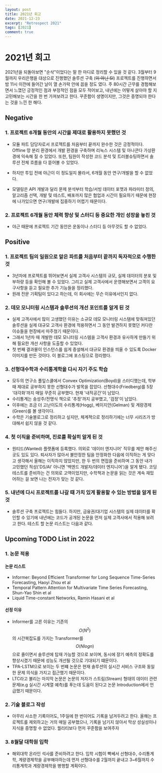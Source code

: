 ```yaml
---
layout: post
title: 2021년 회고
date: 2021-12-23
excerpt: "Retrospect 2021"
tags: [2021]
comment: true
---
```


# 2021년 회고
2021년을 되돌아보면 "순삭"이었다는 말 한 마디로 정리할 수 있을 것 같다. 3월부터 9월까지 우리은행을 대상으로 진행했던 솔루션 구축 (~~이 아닌 SI~~) 프로젝트를 진행하면서 밤 11시 이전에 들어간 날이 열 손가락 안에 꼽을 정도 였다. 주 80시간 근무를 경험해보면서 느꼈던 긍정적인 점과 부정적인 점을 모두 적어보고, 내년에는 어떻게 살아야 할 지 고민해보는 시간을 한 번 가져보려고 한다. 꾸준함이 생명이지만, 그것은 증명되야 한다는 것을 느낀 한 해다.

## Negative
### 1. 프로젝트 6개월 동안의 시간을 제대로 활용하지 못했던 것

- 모듈 파트 담당자로서 프로젝트를 처음부터 끝까지 완수한 것은 긍정적이다. Offline 망 분리 환경에서 개발 환경을 구축하며 리눅스 시스템 및 아나콘다 가상환경에 익숙해 질 수 있었다. 또한, 팀원이 작성한 코드 분석 및 트러블슈팅하면서 솔루션 전체 흐름을 다 뜯어볼 수 있었다.

- 하지만 투입 전에 야근이 이 정도일지 몰라서, 6개월 동안 연구/개발을 할 수 없었다.

- 모델링은 API 개발과 달리 문제 분석부터 학습/서빙 데이터 포맷과 파라미터 정의, 알고리즘 선택, 개발 및 테스트, 배포까지 많은 협업과 시간이 필요하기 때문에 현장에 나가있으면 연구/개발에 집중하기 어렵기 때문이다.


### 2. 프로젝트 6개월 동안 체력 향상 및 스터디 등 중요한 개인 성장을 놓친 것
- 야근 때문에 프로젝트 기간 동안은 운동이나 스터디 등 아무것도 할 수 없었다.


## Positive
### 1. 프로젝트 팀의 일원으로 맡은 파트를 처음부터 끝까지 독자적으로 수행한 것

- 3년차에 프로젝트를 뛰어보면서 실제 고객사 시스템의 규모, 실제 데이터의 분포 및 부하량 등을 확인해 볼 수 있었다. 그리고 실제 고객사에서 운영해보면서 고객의 요구사항을 듣고 필요한 추가 기능들을 정리했다.
- 원래 전문 기획팀이 있다고 하는데, 이 회사에는 무슨 이유에서인지 없다.

### 2. 데모 모니터링 시스템과 솔루션의 개선 포인트를 알게 된 것
- 실제 고객사에서 많이 고생했던 이유는 소규모 데모 모니터링 시스템에 맞춰져있던 솔루션을 실제 대규모 고객사 환경에 적용하면서 그 동안 발견하지 못했던 커다란 이슈들을 현장에서 마주쳤기 때문이다.
- 그래서 1년차 때 개발한 데모 모니터링 시스템을 고객사 환경과 유사하게 만들기 위해 필요한 개선 사항을 도출할 수 있었다.
- 첫 번째 결과물이 인스턴스를 쉽게 증설해서 대규모 환경을 띄울 수 있도록 Docker 이미지를 만든 것이다. 이 블로그에 포스팅으로 정리했다.

### 3. 선형대수학과 수리통계학을 다시 자기 주도 학습
- 모두의 연구소 풀잎스쿨에서 Convex Optimization(Boyd)을 스터디했는데, 학부 때 제대로 공부하지 못한 선형대수가 발목을 잡았다. 선형대수(Friedberg)를 5장 '대각화'까지 매일 꾸준히 공부했다. 현재 '내적공간'이 남았다.
- 수리통계는 송성주/전명식 책으로 '추정'까지 공부했고, '검정'이 남았다.
- 이후에는 조금 더 고난이도의 수리통계(Hogg), 베이지안(Gelman) 및 계량경제(Green)를 볼 생각이다.
- 수학은 기술블로그로 정리하고 싶지만, 체계젹으로 정리하기에는 너무 시리즈가 방대해서 쉽지 않을 것 같다.


### 4. 첫 이직을 준비하며, 진로를 확실히 알게 된 것
- 원티드(Wanted) 플랫폼에 등록했다. 의외로 '데이터 엔지니어' 직무를 제안 해주신 곳도 있도 있다. 퇴사자가 많아서 불안정한 팀을 안정화한 다음에 이직하는 게 맞다고 생각해서 올해는 이직하지 않았지만, 한 두 번의 면접을 준비하며 그 동안 내가 고민했던 적성('DS/AI' 아니면 '백엔드 개발자/데이터 엔지니어')을 알게 됐다. 코딩테스트를 준비하는 건 의외로 고역이었지만, 수학책과 논문을 읽는 것은 계속 재밌어하는 걸 보면 나는 전자가 맞는 것 같다.

### 5. 내년에 다시 프로젝트를 나갈 때 가치 있게 활용할 수 있는 방법을 알게 된 것
- 솔루션 구축 프로젝트는 힘들다. 하지만, 금융권/대기업 시스템의 실제 데이터를 확인할 수 있기에 내년에는 코드가 공개된 논문을 먼저 실제 고객사에서 적용해 보려고 한다. 테스트 할 논문 리스트는 다음과 같다.


## Upcoming TODO List in 2022

### 1. 논문 적용
#### 논문 리스트
- Informer: Beyond Efficient Transformer for Long Sequence Time-Series Forecasting, Haoyi Zhou et al
- Temporal Pattern Attention for Multivariate Time Series Forecasting, Shun-Yao Shin et al
- Liquid Time-constant Networks, Ramin Hasani et al

#### 선정 이유
- Informer를 고른 이유는 기존의 $$O(N^{2})$$의 시간복잡도를 가지는 Transformer를 $$O(Nlogn)$$으로 줄이면서 솔루션에 탑재 가능할 것으로 보이며, 동시에 장기 예측의 정확도를 향상시켰기 때문에 성능도 개선될 것으로 기대되기 떄문이다.
- TPA-LSTM으로 보이는 두 번쨰 논문은 현재 솔루션의 실시간 서비스 구조와 동일한 문제 의식을 가지고 접근했기 때문이다.
- LTC라고 불리는 마지막 논문은 논문의 저자가 스트림(Stream) 형태의 데이터 관련 문제(e.g 실시간 시계열 예측)를 푸는데 도움이 된다고 논문 Introduction에서 언급했기 때문이다.

### 2. 기술 블로그 작성
- 아무리 사소한 기록이어도, 1주일에 한 번이어도 기록을 남겨두려고 한다. 올해는 프로젝트를 제외하고는 거의 매일 공부했으나, 기록을 남기지 않아서 막상 성실성이나 지식을 증명할 수 없었다. 퀄리티보다 먼저 꾸준함을 보여주자

### 3. 8월달 대학원 입학
- 해외대학 온라인 석사를 준비하려고 한다. 입학 시험이 빡쎄서 선형대수, 수리통계학, 계량경제학을 공부해야하는데 먼저 선형대수를 2월까지 끝내고 3~6월까지 수리통계학과 계량경제학을 병행할 계획이다.

